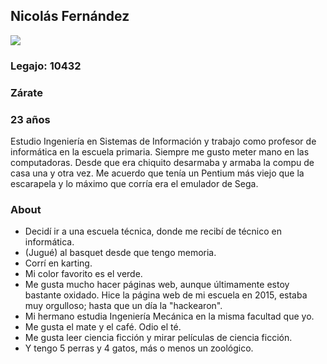 ## Nicolás Fernández
![](http://frd.cvg.utn.edu.ar/pluginfile.php/16017/user/icon/snap/f1?rev=324058)

### Legajo: 10432

### Zárate

### 23 años

Estudio Ingeniería en Sistemas de Información y trabajo como profesor de informática en la escuela primaria.
Siempre me gusto meter mano en las computadoras. Desde que era chiquito desarmaba y armaba la compu de casa una y otra vez.
Me acuerdo que tenía un Pentium más viejo que la escarapela y lo máximo que corría era el emulador de Sega.

### About
 - Decidí ir a una escuela técnica, donde me recibí de técnico en informática.
 - (Jugué) al basquet desde que tengo memoria.
 - Corrí en karting.
 - Mi color favorito es el verde.
 - Me gusta mucho hacer páginas web, aunque últimamente estoy bastante oxidado. Hice la página web de mi escuela en 2015, estaba muy orgulloso;
hasta que un día la "hackearon".
 - Mi hermano estudia Ingeniería Mecánica en la misma facultad que yo.
 - Me gusta el mate y el café. Odio el té.
 - Me gusta leer ciencia ficción y mirar películas de ciencia ficción.
 - Y tengo 5 perras y 4 gatos, más o menos un zoológico.

